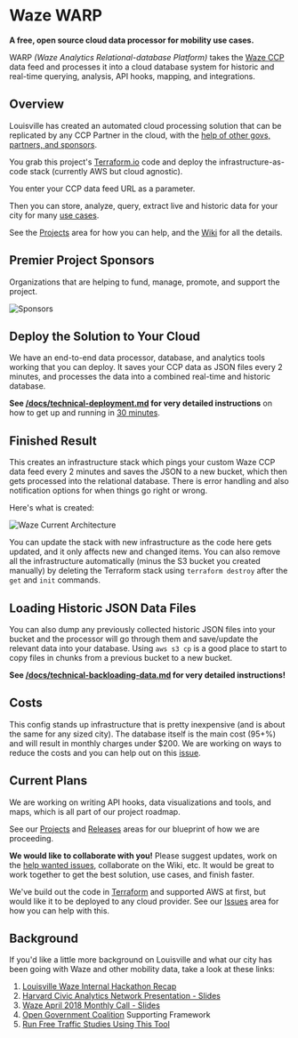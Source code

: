 # Waze WARP 

**A free, open source cloud data processor for mobility use cases.**

WARP *(Waze Analytics Relational-database Platform)* takes the [Waze CCP](https://www.waze.com/ccp) data feed and processes it into a cloud database system for historic and real-time querying, analysis, API hooks, mapping, and integrations.

## Overview

Louisville has created an automated cloud processing solution that can be replicated by any CCP Partner in the cloud, with the [help of other govs, partners, and sponsors](https://github.com/LouisvilleMetro/WazeCCPProcessor/wiki/Waze-CCP-Collaborative-Processor).

You grab this project's [Terraform.io](http://www.terraform.io) code and deploy the infrastructure-as-code stack (currently AWS but cloud agnostic).

You enter your CCP data feed URL as a parameter.

Then you can store, analyze, query, extract live and historic data for your city for many [use cases](https://github.com/LouisvilleMetro/WazeCCPProcessor/wiki/Use-Cases).

See the [Projects](https://github.com/LouisvilleMetro/WazeCCPProcessor/projects) area for how you can help, and the [Wiki](https://github.com/LouisvilleMetro/WazeCCPProcessor/wiki) for all the details.

## Premier Project Sponsors

Organizations that are helping to fund, manage, promote, and support the project.

![Sponsors](https://i.imgur.com/lKyadYX.jpg)

## Deploy the Solution to Your Cloud

We have an end-to-end data processor, database, and analytics tools working that you can deploy.  It saves your CCP data as JSON files every 2 minutes, and processes the data into a combined real-time and historic database.

**See [/docs/technical-deployment.md](/docs/technical-deployment.md) for very detailed instructions** on how to get up and running in [30 minutes](https://twitter.com/brendanbabb/status/994314335634604032).

## Finished Result

This creates an infrastructure stack which pings your custom Waze CCP data feed every 2 minutes and saves the JSON to a new bucket, which then gets processed into the relational database.  There is error handling and also notification options for when things go right or wrong.  

Here's what is created:

![Waze Current Architecture](docs/Current%20Architecture.png "Waze Current Architecture")

You can update the stack with new infrastructure as the code here gets updated, and it only affects new and changed items. You can also remove all the infrastructure automatically (minus the S3 bucket you created manually) by deleting the Terraform stack using `terraform destroy` after the `get` and `init` commands. 

## Loading Historic JSON Data Files

You can also dump any previously collected historic JSON files into your bucket and the processor will go through them and save/update the relevant data into your database.  Using `aws s3 cp` is a good place to start to copy files in chunks from a previous bucket to a new bucket.  

**See [/docs/technical-backloading-data.md](/docs/technical-backloading-data.md) for very detailed instructions!**

## Costs

This config stands up infrastructure that is pretty inexpensive (and is about the same for any sized city). The database itself is the main cost (95+%) and will result in monthly charges under $200.  We are working on ways to reduce the costs and you can help out on this [issue](https://github.com/LouisvilleMetro/WazeCCPProcessor/issues/32).

## Current Plans

We are working on writing API hooks, data visualizations and tools, and maps, which is all part of our project roadmap.

See our [Projects](https://github.com/LouisvilleMetro/WazeCCPProcessor/projects) and [Releases](https://github.com/LouisvilleMetro/WazeCCPProcessor/releases) areas for our blueprint of how we are proceeding. 

**We would like to collaborate with you!**  Please suggest updates, work on the [help wanted issues](https://github.com/LouisvilleMetro/WazeCCPProcessor/issues?q=is%3Aissue+is%3Aopen+label%3A%22help+wanted%22), collaborate on the Wiki, etc.  It would be great to work together to get the best solution, use cases, and finish faster.   

We've build out the code in [Terraform](http://www.terraform.io) and supported AWS at first, but would like it to be deployed to any cloud provider.  See our [Issues](https://github.com/LouisvilleMetro/WazeCCPProcessor/issues) area for how you can help with this.

## Background

If you'd like a little more background on Louisville and what our city has been going with Waze and other mobility data, take a look at these links:

1. [Louisville Waze Internal Hackathon Recap](https://medium.com/louisville-metro-opi2/waze-louisvilles-first-internal-hackathon-647363a85392)
2. [Harvard Civic Analytics Network Presentation - Slides](https://docs.google.com/presentation/d/1esPVvhuIRjD199rN8aimK_XcmCt0pJOkjEIyCMhGKks/)
3. [Waze April 2018 Monthly Call - Slides](https://docs.google.com/presentation/d/1loAV4BDAUyXdrn44QoLmYiwZdLmL59C4jvJGlZ1a-AY/)
4. [Open Government Coalition](https://www.govintheopen.com/) Supporting Framework
5. [Run Free Traffic Studies Using This Tool](https://medium.com/louisville-metro-opi2/how-we-do-free-traffic-studies-with-waze-data-and-how-you-can-too-a550b0728f65)



